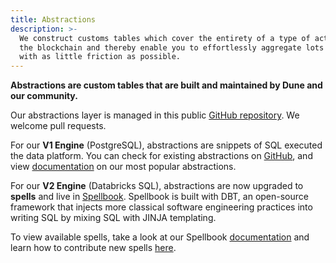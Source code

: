 ```yaml
---
title: Abstractions
description: >-
  We construct customs tables which cover the entirety of a type of activity on
  the blockchain and thereby enable you to effortlessly aggregate lots of data
  with as little friction as possible.
---
```


**Abstractions are custom tables that are built and maintained by Dune and our community.**

Our abstractions layer is managed in this public [GitHub repository](https://github.com/duneanalytics/spellbook/index.md). We welcome pull requests.

For our **V1 Engine** (PostgreSQL), abstractions are snippets of SQL executed the data platform. You can check for existing abstractions on [GitHub](https://github.com/duneanalytics/spellbook/tree/main/deprecated-dune-v1-abstractions), and view [documentation](v1/abstractions/index.md) on our most popular abstractions.

For our **V2 Engine** (Databricks SQL), abstractions are now upgraded to **spells** and live in [Spellbook](../spellbook/index.md). Spellbook is built with DBT, an open-source framework that injects more classical software engineering practices into writing SQL by mixing SQL with JINJA templating.

To view available spells, take a look at our Spellbook [documentation](https://dune.com/spellbook) and learn how to contribute new spells [here](../spellbook/index.md).
